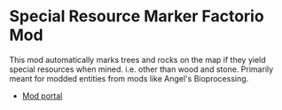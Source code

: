 # Special Resource Marker Factorio Mod

This mod automatically marks trees and rocks on the map if they yield special resources when mined. i.e. other than wood and stone.
Primarily meant for modded entities from mods like Angel's Bioprocessing.

- [Mod portal](https://mods.factorio.com/mod/SpecialResourceMarker)
